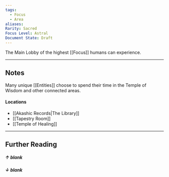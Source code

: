 ```yaml
---
tags:
  - Focus
  - Area
aliases: 
Rarity: Sacred
Focus Level: Astral
Document State: Draft
---
```

The Main Lobby of the highest [[Focus]] humans can experience.
- - -
## Notes
Many unique [[Entities]] choose to spend their time in the Temple of Wisdom and other connected areas.
#### Locations
- [[Akashic Records|The Library]]
- [[Tapestry Room]]
- [[Temple of Healing]]
- - - 
## Further Reading
##### ↑ _blank_
##### ↓ _blank_
